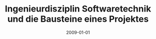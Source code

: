 ---
abstract: ''
authors:
- Thomas Grechenig
date: '2009-01-01'
featured: false
links:
- name: Publik
  url: https://publik.tuwien.ac.at/showentry.php?ID=195636&lang=2
publication_types:
- '6'
publishDate: '2009-01-01'
specifics: null
title: Ingenieurdisziplin Softwaretechnik und die Bausteine eines Projektes
url_pdf: ''
---